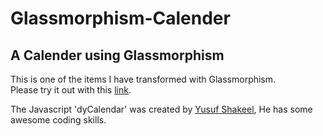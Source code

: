 # Glassmorphism-Calender
## A Calender using Glassmorphism

This is one of the items I have transformed with Glassmorphism.<br> Please try it out with this [link](https://sh1k44r.github.io/Glassmorphism-Calender/). 

The Javascript 'dyCalendar' was created by [Yusuf Shakeel](https://github.com/yusufshakeel), He has some awesome coding skills.
